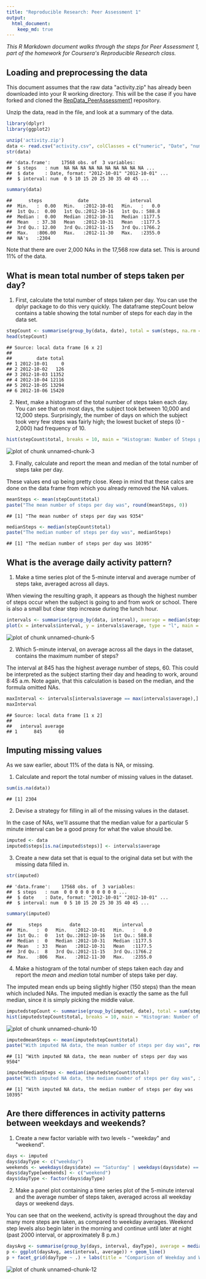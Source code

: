 ```yaml
---
title: "Reproducible Research: Peer Assessment 1"
output: 
  html_document:
    keep_md: true
---
```


*This R Markdown document walks through the steps for Peer Assessment 1, part of 
the homework for Coursera's Reproducible Research class.*

## Loading and preprocessing the data
This document assumes that the raw data "activity.zip" has already been downloaded
into your R working directory. This will be the case if you have forked and 
cloned the [RepData_PeerAssessment1](http://github.com/rdpeng/RepData_PeerAssessment1) repository.

Unzip the data, read in the file, and look at a summary of the data.

```r
library(dplyr)
library(ggplot2)

unzip('activity.zip')
data <- read.csv("activity.csv", colClasses = c("numeric", "Date", "numeric"))
str(data)
```

```
## 'data.frame':	17568 obs. of  3 variables:
##  $ steps   : num  NA NA NA NA NA NA NA NA NA NA ...
##  $ date    : Date, format: "2012-10-01" "2012-10-01" ...
##  $ interval: num  0 5 10 15 20 25 30 35 40 45 ...
```

```r
summary(data)
```

```
##      steps             date               interval     
##  Min.   :  0.00   Min.   :2012-10-01   Min.   :   0.0  
##  1st Qu.:  0.00   1st Qu.:2012-10-16   1st Qu.: 588.8  
##  Median :  0.00   Median :2012-10-31   Median :1177.5  
##  Mean   : 37.38   Mean   :2012-10-31   Mean   :1177.5  
##  3rd Qu.: 12.00   3rd Qu.:2012-11-15   3rd Qu.:1766.2  
##  Max.   :806.00   Max.   :2012-11-30   Max.   :2355.0  
##  NA's   :2304
```
Note that there are over 2,000 NAs in the 17,568 row data set. This is around 11% of
the data.


## What is mean total number of steps taken per day?
1. First, calculate the total number of steps taken per day. You can use the dplyr
package to do this very quickly. The dataframe stepCount below contains a table
showing the total number of steps for each day in the data set.

```r
stepCount <- summarise(group_by(data, date), total = sum(steps, na.rm = TRUE))
head(stepCount)
```

```
## Source: local data frame [6 x 2]
## 
##         date total
## 1 2012-10-01     0
## 2 2012-10-02   126
## 3 2012-10-03 11352
## 4 2012-10-04 12116
## 5 2012-10-05 13294
## 6 2012-10-06 15420
```
2. Next, make a histogram of the total number of steps taken each day. You can see 
that on most days, the subject took between 10,000 and 12,000 steps. Surprisingly,
the number of days on which the subject took very few steps was fairly high; the lowest bucket of steps (0 - 2,000) had frequency of 10.


```r
hist(stepCount$total, breaks = 10, main = "Histogram: Number of Steps per Day", xlab = "Total Steps per Day", ylab = "Frequency")
```

![plot of chunk unnamed-chunk-3](figure/unnamed-chunk-3-1.png) 



3. Finally, calculate and report the mean and median of the total number of steps
take per day. 

These values end up being pretty close. Keep in mind that these calcs are done
on the data frame from which you already removed the NA values. 

```r
meanSteps <- mean(stepCount$total)
paste("The mean number of steps per day was", round(meanSteps, 0))
```

```
## [1] "The mean number of steps per day was 9354"
```

```r
medianSteps <- median(stepCount$total)
paste("The median number of steps per day was", medianSteps)
```

```
## [1] "The median number of steps per day was 10395"
```


## What is the average daily activity pattern?
1. Make a time series plot of the 5-minute interval and average number of steps
take, averaged across all days. 

When viewing the resulting graph, it appears as though the highest number of steps
occur when the subject is going to and from work or school. There is also a small
but clear step increase during the lunch hour. 

```r
intervals <- summarise(group_by(data, interval), average = median(steps, na.rm = TRUE))
plot(x = intervals$interval, y = intervals$average, type = "l", main = "Average number of steps per 5 minute interval during the Day", xlab = "5-Minute Interval", ylab = "Average number of steps")
```

![plot of chunk unnamed-chunk-5](figure/unnamed-chunk-5-1.png) 

2. Which 5-minute interval, on average across all the days in the dataset, contains
the maximum number of steps? 

The interval at 845 has the highest average number of steps, 60.
This could be interpreted as the subject starting their day and heading to work,
around 8:45 a.m. Note again, that this calculation is based on the median, and the 
formula omitted NAs. 



```r
maxInterval <- intervals[intervals$average == max(intervals$average),]
maxInterval
```

```
## Source: local data frame [1 x 2]
## 
##   interval average
## 1      845      60
```


## Imputing missing values
As we saw earlier, about 11% of the data is NA, or missing. 

1. Calculate and report the total number of missing values in the dataset. 

```r
sum(is.na(data))
```

```
## [1] 2304
```
2. Devise a strategy for filling in all of the missing values in the dataset.

In the case of NAs, we'll assume that the median value for a particular 5 minute interval can be a good proxy for what the value should be.

```r
imputed <- data
imputed$steps[is.na(imputed$steps)] <- intervals$average
```
3. Create a new data set that is equal to the original data set but with the missing
data filled in.

```r
str(imputed)
```

```
## 'data.frame':	17568 obs. of  3 variables:
##  $ steps   : num  0 0 0 0 0 0 0 0 0 0 ...
##  $ date    : Date, format: "2012-10-01" "2012-10-01" ...
##  $ interval: num  0 5 10 15 20 25 30 35 40 45 ...
```

```r
summary(imputed)
```

```
##      steps          date               interval     
##  Min.   :  0   Min.   :2012-10-01   Min.   :   0.0  
##  1st Qu.:  0   1st Qu.:2012-10-16   1st Qu.: 588.8  
##  Median :  0   Median :2012-10-31   Median :1177.5  
##  Mean   : 33   Mean   :2012-10-31   Mean   :1177.5  
##  3rd Qu.:  8   3rd Qu.:2012-11-15   3rd Qu.:1766.2  
##  Max.   :806   Max.   :2012-11-30   Max.   :2355.0
```
4. Make a histogram of the total number of steps taken each day and report 
the *mean* and *median* total number of steps take per day. 

The imputed mean ends up 
being slightly higher (150 steps) than the mean which included NAs. The imputed
median is exactly the same as the full median, since it is simply picking the middle 
value. 


```r
imputedstepCount <- summarise(group_by(imputed, date), total = sum(steps))
hist(imputedstepCount$total, breaks = 10, main = "Histogram: Number of Steps per Day\n NAs have been replaced by 5-min interval median value", xlab = "Total Steps per Day", ylab = "Frequency")
```

![plot of chunk unnamed-chunk-10](figure/unnamed-chunk-10-1.png) 

```r
imputedmeanSteps <- mean(imputedstepCount$total)
paste("With imputed NA data, the mean number of steps per day was", round(imputedmeanSteps, 0))
```

```
## [1] "With imputed NA data, the mean number of steps per day was 9504"
```

```r
imputedmedianSteps <- median(imputedstepCount$total)
paste("With imputed NA data, the median number of steps per day was", imputedmedianSteps)
```

```
## [1] "With imputed NA data, the median number of steps per day was 10395"
```



## Are there differences in activity patterns between weekdays and weekends?
1. Create a new factor variable with two levels - "weekday" and "weekend".

```r
days <- imputed
days$dayType <- c("weekday")
weekends <- weekdays(days$date) == "Saturday" | weekdays(days$date) == "Sunday"
days$dayType[weekends] <- c("weekend")
days$dayType <- factor(days$dayType)
```
2. Make a panel plot containing a time series plot of the 5-minute interval and
the average number of steps taken, averaged across all weekday days or weekend days.

You can see that on the weekend, activity is spread throughout the day and many
more steps are taken, as compared to weekday averages. Weekend step levels also begin
later in the morning and continue until later at night (past 2000 interval, or 
approximately 8 p.m.)

```r
daysAvg <- summarise(group_by(days, interval, dayType), average = median(steps))
p <- ggplot(daysAvg, aes(interval, average)) + geom_line()
p + facet_grid(dayType ~ .) + labs(title = "Comparison of Weekday and Weekend Activity:\n number of steps averaged over 5-min interval") + xlab("5-min interval") + ylab("Average # of steps")
```

![plot of chunk unnamed-chunk-12](figure/unnamed-chunk-12-1.png) 
